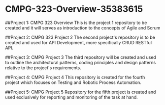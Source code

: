 # CMPG-323-Overview-35383615

##Project 1: CMPG 323 Overview 
This is the project 1 repository to be created and it will serves as introduction to the concepts of Agile and Scrum

##Project 2: CMPG 323 Project 2 
The second project's repository is to be created and used for API Development, more specifically CRUD RESTful API.

##Project 3: CMPG Project 3
The third repository will be created and used to outline the architectural patterns, coding principles and design patterns relative to the project's requirements.

##Project 4: CMPG Project 4
This repository is created for the fourth project which focuses on Testing and Robotic Process Automation.

##Project 5: CMPG Project 5
Repository for the fifth project is created and used exclusively for reporting and monitoring of the task at hand.
